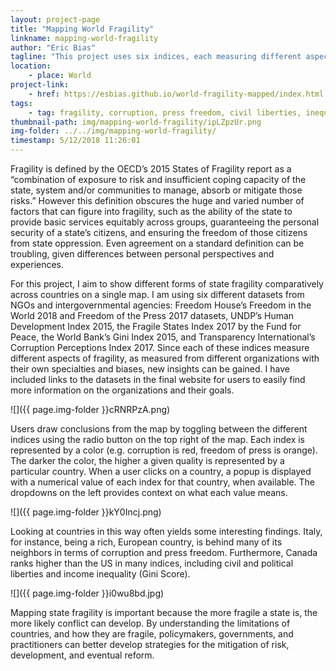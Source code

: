 ```yaml
---
layout: project-page
title: "Mapping World Fragility"
linkname: mapping-world-fragility
author: "Eric Bias"
tagline: "This project uses six indices, each measuring different aspects of fragility, and maps them to easily draw cross-country comparisons."
location:
    - place: World
project-link:
    - href: https://esbias.github.io/world-fragility-mapped/index.html
tags:
    - tag: fragility, corruption, press freedom, civil liberties, inequality, development
thumbnail-path: img/mapping-world-fragility/ipLZpzUr.png
img-folder: ../../img/mapping-world-fragility/
timestamp: 5/12/2018 11:26:01
---
```

Fragility is defined by the OECD’s 2015 States of Fragility report as a “combination of exposure to risk and insufficient coping capacity of the state, system and/or communities to manage, absorb or mitigate those risks.” However this definition obscures the huge and varied number of factors that can figure into fragility, such as the ability of the state to provide basic services equitably across groups, guaranteeing the personal security of a state’s citizens, and ensuring the freedom of those citizens from state oppression. Even agreement on a standard definition can be troubling, given differences between personal perspectives and experiences.

For this project, I aim to show different forms of state fragility comparatively across countries on a single map. I am using six different datasets from NGOs and intergovernmental agencies: Freedom House’s Freedom in the World 2018 and Freedom of the Press 2017 datasets, UNDP’s  Human Development Index 2015, the Fragile States Index 2017 by the Fund for Peace, the World Bank’s Gini Index 2015, and Transparency International’s Corruption Perceptions Index 2017. Since each of these indices measure different aspects of fragility, as measured from different organizations with their own specialties and biases, new insights can be gained. I have included links to the datasets in the final website for users to easily find more information on the organizations and their goals.

![]({{ page.img-folder }}cRNRPzA.png)

Users draw conclusions from the map by toggling between the different indices using the radio button on the top right of the map. Each index is represented by a color (e.g. corruption is red, freedom of press is orange). The darker the color, the higher a given quality is represented by a particular country. When a user clicks on a country, a popup is displayed with a numerical value of each index for that country, when available. The dropdowns on the left provides context on what each value means.

![]({{ page.img-folder }}kY0Incj.png)

Looking at countries in this way often yields some interesting findings. Italy, for instance, being a rich, European country, is behind many of its neighbors in terms of corruption and press freedom. Furthermore, Canada ranks higher than the US in many indices, including civil and political liberties and income inequality (Gini Score).

![]({{ page.img-folder }}i0wu8bd.jpg)

Mapping state fragility is important because the more fragile a state is, the more likely conflict can develop. By understanding the limitations of countries, and how they are fragile, policymakers, governments, and practitioners can better develop strategies for the mitigation of risk, development, and eventual reform.